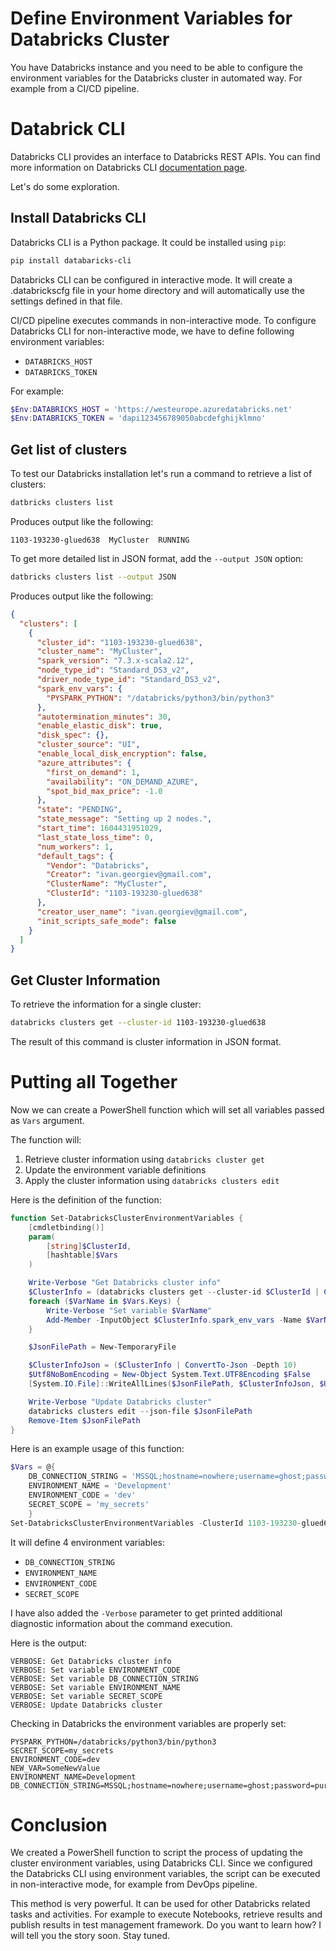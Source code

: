 # Define Environment Variables for Databricks Cluster

You have Databricks instance and you need to be able to configure the environment variables for the Databricks cluster in automated way. For example from a CI/CD pipeline.

# Databrick CLI

Databricks CLI provides an interface to Databricks REST APIs. You can find more information on Databricks CLI [documentation page](https://docs.databricks.com/dev-tools/cli/index.html).

Let's do some exploration.

## Install Databricks CLI

Databricks CLI is a Python package. It could be installed using `pip`:

```bash
pip install databaricks-cli
```

Databricks CLI can be configured in interactive mode. It will create a .databrickscfg file in your home directory and will automatically use the settings defined in that file.

CI/CD pipeline executes commands in non-interactive mode. To  configure Databricks CLI for non-interactive mode, we have to define following environment variables:

* `DATABRICKS_HOST`
* `DATABRICKS_TOKEN`

For example:

```powershell
$Env:DATABRICKS_HOST = 'https://westeurope.azuredatabricks.net'
$Env:DATABRICKS_TOKEN = 'dapi123456789050abcdefghijklmno'
```

## Get list of clusters

To test our Databricks installation let's run a command to retrieve a list of clusters:

```powershell
datbricks clusters list
```

Produces output like the following:

```
1103-193230-glued638  MyCluster  RUNNING
```

To get more detailed list in JSON format, add the `--output JSON` option:

```bash
datbricks clusters list --output JSON
```

Produces output like the following:

```json
{
  "clusters": [
    {
      "cluster_id": "1103-193230-glued638",
      "cluster_name": "MyCluster",
      "spark_version": "7.3.x-scala2.12",
      "node_type_id": "Standard_DS3_v2",
      "driver_node_type_id": "Standard_DS3_v2",
      "spark_env_vars": {
        "PYSPARK_PYTHON": "/databricks/python3/bin/python3"
      },
      "autotermination_minutes": 30,
      "enable_elastic_disk": true,
      "disk_spec": {},
      "cluster_source": "UI",
      "enable_local_disk_encryption": false,
      "azure_attributes": {
        "first_on_demand": 1,
        "availability": "ON_DEMAND_AZURE",
        "spot_bid_max_price": -1.0
      },
      "state": "PENDING",
      "state_message": "Setting up 2 nodes.",
      "start_time": 1604431951029,
      "last_state_loss_time": 0,
      "num_workers": 1,
      "default_tags": {
        "Vendor": "Databricks",
        "Creator": "ivan.georgiev@gmail.com",
        "ClusterName": "MyCluster",
        "ClusterId": "1103-193230-glued638"
      },
      "creator_user_name": "ivan.georgiev@gmail.com",
      "init_scripts_safe_mode": false
    }
  ]
}
```



## Get Cluster Information

To retrieve the information for a single cluster:

```bash
databricks clusters get --cluster-id 1103-193230-glued638
```

The result of this command is cluster information in JSON format.



# Putting all Together

Now we can create a PowerShell function which will set all variables passed as `Vars` argument.

The function will:

1. Retrieve cluster information using `databricks cluster get`
2. Update the environment variable definitions
3. Apply the cluster information using `databricks clusters edit`

Here is the definition of the function:

```powershell
function Set-DatabricksClusterEnvironmentVariables {
    [cmdletbinding()]
    param(
        [string]$ClusterId,
        [hashtable]$Vars
    )

    Write-Verbose "Get Databricks cluster info"
    $ClusterInfo = (databricks clusters get --cluster-id $ClusterId | ConvertFrom-Json)
    foreach ($VarName in $Vars.Keys) {
        Write-Verbose "Set variable $VarName"
        Add-Member -InputObject $ClusterInfo.spark_env_vars -Name $VarName -MemberType NoteProperty -Value $Vars[$VarName] -Force
    }

    $JsonFilePath = New-TemporaryFile

    $ClusterInfoJson = ($ClusterInfo | ConvertTo-Json -Depth 10)
    $Utf8NoBomEncoding = New-Object System.Text.UTF8Encoding $False
    [System.IO.File]::WriteAllLines($JsonFilePath, $ClusterInfoJson, $Utf8NoBomEncoding)

    Write-Verbose "Update Databricks cluster"
    databricks clusters edit --json-file $JsonFilePath
    Remove-Item $JsonFilePath
}
```



Here is an example usage of this function:

```powershell
$Vars = @{
    DB_CONNECTION_STRING = 'MSSQL;hostname=nowhere;username=ghost;password=purple'
    ENVIRONMENT_NAME = 'Development'
    ENVIRONMENT_CODE = 'dev'
    SECRET_SCOPE = 'my_secrets'
    }
Set-DatabricksClusterEnvironmentVariables -ClusterId 1103-193230-glued638 -Vars $Vars -Verbose
```

It will define 4 environment variables:

* `DB_CONNECTION_STRING`
* `ENVIRONMENT_NAME`
* `ENVIRONMENT_CODE`
* `SECRET_SCOPE`

I have also added the `-Verbose` parameter to get printed additional diagnostic information about the command execution.

Here is the output:

```
VERBOSE: Get Databricks cluster info
VERBOSE: Set variable ENVIRONMENT_CODE
VERBOSE: Set variable DB_CONNECTION_STRING
VERBOSE: Set variable ENVIRONMENT_NAME
VERBOSE: Set variable SECRET_SCOPE
VERBOSE: Update Databricks cluster
```

Checking in Databricks the environment variables are properly set:

```
PYSPARK_PYTHON=/databricks/python3/bin/python3
SECRET_SCOPE=my_secrets
ENVIRONMENT_CODE=dev
NEW_VAR=SomeNewValue
ENVIRONMENT_NAME=Development
DB_CONNECTION_STRING=MSSQL;hostname=nowhere;username=ghost;password=purple
```

# Conclusion

We created a PowerShell function to script the process of updating the cluster environment variables, using Databricks CLI.  Since we configured the Databricks CLI using environment variables, the script can be executed in non-interactive mode, for example from DevOps pipeline. 

This method is very powerful. It can be used for other Databricks related tasks and activities. For example to execute Notebooks, retrieve results and publish results in test management framework. Do you want to learn how? I will tell you the story soon. Stay tuned.




